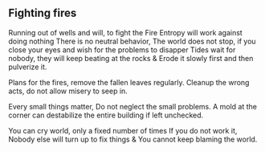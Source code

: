 ## Fighting fires

Running out of wells and will, to fight the Fire
Entropy will work against doing nothing
There is no neutral behavior,
The world does not stop, if you close your eyes and wish for the problems to disapper
Tides wait for nobody, they will keep beating at the rocks &
Erode it slowly first and then pulverize it.

Plans for the fires, remove the fallen leaves regularly.
Cleanup the wrong acts, do not allow misery to seep in.

Every small things matter, Do not neglect the small problems.
A mold at the corner can destabilize the entire building if left unchecked.

You can cry world, only a fixed number of times
If you do not work it, Nobody else will turn up to fix things &
You cannot keep blaming the world.